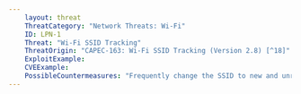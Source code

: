 ```yaml
---
    layout: threat
    ThreatCategory: "Network Threats: Wi-Fi"
    ID: LPN-1
    Threat: "Wi-Fi SSID Tracking"
    ThreatOrigin: "CAPEC-163: Wi-Fi SSID Tracking (Version 2.8) [^18]"
    ExploitExample:
    CVEExample:
    PossibleCountermeasures: "Frequently change the SSID to new and unrelated values"
---
```

